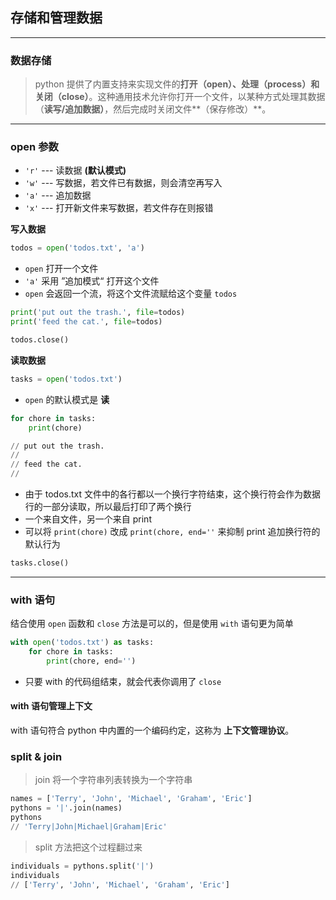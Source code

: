 ## 存储和管理数据
---
### 数据存储
> python 提供了内置支持来实现文件的**打开（open）、处理（process）和关闭（close）**。这种通用技术允许你打开一个文件，以某种方式处理其数据（**读写/追加数据）**，然后完成时关闭文件**（保存修改）**。

---

### open 参数
- `'r'` --- 读数据 **(默认模式)**
- `'w'` --- 写数据，若文件已有数据，则会清空再写入
- `'a'` --- 追加数据
- `'x'` --- 打开新文件来写数据，若文件存在则报错

**写入数据**
  
  ```py
  todos = open('todos.txt', 'a')
  ```
  - `open` 打开一个文件
  - `'a'` 采用 ”追加模式“ 打开这个文件
  - `open` 会返回一个流，将这个文件流赋给这个变量 `todos`
  
  ```py
  print('put out the trash.', file=todos)
  print('feed the cat.', file=todos)
  ```
  ```py
  todos.close()
  ```

**读取数据**
  ```py
  tasks = open('todos.txt')
  ```
  - `open` 的默认模式是 **读**
  ```py
  for chore in tasks:
      print(chore)

  // put out the trash.
  //
  // feed the cat.
  //
  ```
  - 由于 todos.txt 文件中的各行都以一个换行字符结束，这个换行符会作为数据行的一部分读取，所以最后打印了两个换行
  - 一个来自文件，另一个来自 print
  - 可以将 `print(chore)` 改成 `print(chore, end=''` 来抑制 print 追加换行符的默认行为

  ```py
  tasks.close()
  ```

---

### with 语句
结合使用 `open` 函数和 `close` 方法是可以的，但是使用 `with` 语句更为简单

```py
with open('todos.txt') as tasks:
    for chore in tasks:
        print(chore, end='')
```
  - 只要 with 的代码组结束，就会代表你调用了 `close`

#### with 语句管理上下文
with 语句符合 python 中内置的一个编码约定，这称为 **上下文管理协议**。


### split & join
> join 将一个字符串列表转换为一个字符串
```py
names = ['Terry', 'John', 'Michael', 'Graham', 'Eric']
pythons = '|'.join(names)
pythons
// 'Terry|John|Michael|Graham|Eric'
```

> split 方法把这个过程翻过来
```py
individuals = pythons.split('|')
individuals
// ['Terry', 'John', 'Michael', 'Graham', 'Eric']
```
